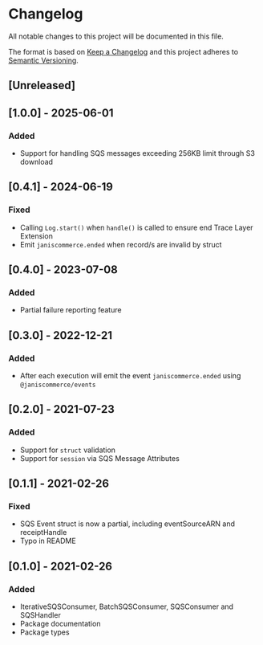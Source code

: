 # Changelog

All notable changes to this project will be documented in this file.

The format is based on [Keep a Changelog](http://keepachangelog.com/en/1.0.0/)
and this project adheres to [Semantic Versioning](http://semver.org/spec/v2.0.0.html).

## [Unreleased]

## [1.0.0] - 2025-06-01
### Added
- Support for handling SQS messages exceeding 256KB limit through S3 download

## [0.4.1] - 2024-06-19
### Fixed
- Calling `Log.start()` when `handle()` is called to ensure end Trace Layer Extension
- Emit `janiscommerce.ended` when record/s are invalid by struct

## [0.4.0] - 2023-07-08
### Added
- Partial failure reporting feature

## [0.3.0] - 2022-12-21
### Added
- After each execution will emit the event `janiscommerce.ended` using `@janiscommerce/events`

## [0.2.0] - 2021-07-23
### Added
- Support for `struct` validation
- Support for `session` via SQS Message Attributes

## [0.1.1] - 2021-02-26
### Fixed
- SQS Event struct is now a partial, including eventSourceARN and receiptHandle
- Typo in README

## [0.1.0] - 2021-02-26
### Added
- IterativeSQSConsumer, BatchSQSConsumer, SQSConsumer and SQSHandler
- Package documentation
- Package types
